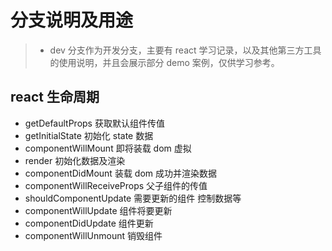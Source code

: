 # 分支说明及用途

> - dev 分支作为开发分支，主要有 react 学习记录，以及其他第三方工具的使用说明，并且会展示部分 demo 案例，仅供学习参考。

## react 生命周期

- getDefaultProps 获取默认组件传值
- getInitialState 初始化 state 数据
- componentWillMount 即将装载 dom 虚拟
- render 初始化数据及渲染
- componentDidMount 装载 dom 成功并渲染数据
- componentWillReceiveProps 父子组件的传值
- shouldComponentUpdate 需要更新的组件 控制数据等
- componentWillUpdate 组件将要更新
- componentDidUpdate 组件更新
- componentWillUnmount 销毁组件
